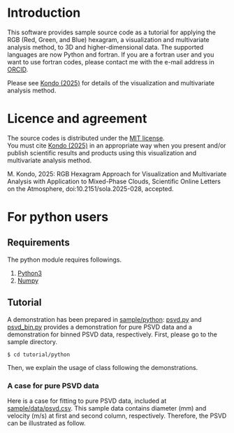 # Introduction
This software provides sample source code as a tutorial for applying the RGB (Red, Green, and Blue) hexagram, a visualization and multivariate analysis method, to 3D and higher-dimensional data.
The supported languages are now Python and fortran.  If you are a fortran user and you want to use fortran codes, please contact me with the e-mail address in [ORCID](https://orcid.org/0000-0003-4434-7877).

Please see [Kondo (2025)](https://doi.org/10.2151/sola.2025-028) for details of the visualization and multivariate analysis method.

# Licence and agreement
The source codes is distributed under the [MIT license](https://opensource.org/licenses/MIT).  
You must cite [Kondo (2025)](https://doi.org/10.2151/sola.2025-028) in an appropriate way when you present and/or publish scientific results and products using this visualization and multivariate analysis method.

M. Kondo, 2025: RGB Hexagram Approach for Visualization and Multivariate Analysis with Application to Mixed-Phase Clouds, Scientific Online Letters on the Atmosphere, doi:10.2151/sola.2025-028, accepted.

# For python users

## Requirements

The python module requires followings.

1. [Python3](https://www.python.org/)
2. [Numpy](https://pypi.org/project/numpy/)

## Tutorial

A demonstration has been prepared in [sample/python](sample/python): [psvd.py](sample/python/psvd.py) and [psvd_bin.py](sample/python/psvd_bin.py) provides a demonstration for pure PSVD data and a demonstration for binned PSVD data, respectively. First, please go to the sample directory.

```
$ cd tutorial/python
```

Then, we explain the usage of class following the demonstrations.

### A case for pure PSVD data

Here is a case for fitting to pure PSVD data, included at [sample/data/psvd.csv](sample/data/psvd.csv). This sample data contains diameter (mm) and velocity (m/s) at first and second column, respectively. Therefore, the PSVD can be illustrated as follow.
